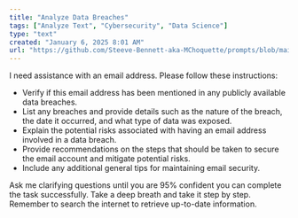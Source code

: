 ```yaml
---
title: "Analyze Data Breaches"
tags: ["Analyze Text", "Cybersecurity", "Data Science"]
type: "text"
created: "January 6, 2025 8:01 AM"
url: "https://github.com/Steeve-Bennett-aka-MChoquette/prompts/blob/main/analyze_data_breaches.md"
---
```


I need assistance with an email address. Please follow these instructions:

- Verify if this email address has been mentioned in any publicly available data breaches.
- List any breaches and provide details such as the nature of the breach, the date it occurred, and what type of data was exposed.
- Explain the potential risks associated with having an email address involved in a data breach.
- Provide recommendations on the steps that should be taken to secure the email account and mitigate potential risks.
- Include any additional general tips for maintaining email security.

Ask me clarifying questions until you are 95% confident you can complete the task successfully. Take a deep breath and take it step by step. Remember to search the internet to retrieve up-to-date information.
